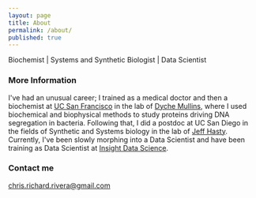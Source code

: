 ```yaml
---
layout: page
title: About
permalink: /about/
published: true
---
```









Biochemist | Systems and Synthetic Biologist | Data Scientist

### More Information
I've had an unusual career; I trained as a medical doctor and then a biochemist at [UC San Francisco](https://www.ucsf.edu) in the lab of [Dyche Mullins](http://mullinslab.ucsf.edu/people/), where I used biochemical and biophysical methods to study proteins driving DNA segregation in bacteria. Following that, I did a postdoc at UC San Diego in the fields of Synthetic and Systems biology in the lab of [Jeff Hasty](http://biodynamics.ucsd.edu). Currently, I've been slowly morphing into a Data Scientist and have been training as Data Scientist at [Insight Data Science](http://insightdatascience.com). 

### Contact me

[chris.richard.rivera@gmail.com](mailto:chris.richard.rivera@gmail.com)
